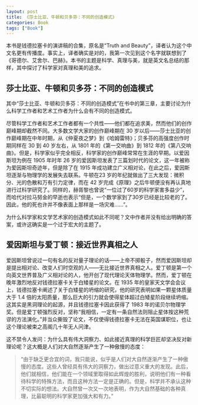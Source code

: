 ```yaml
---
layout: post
title: 《莎士比亚、牛顿和贝多芬：不同的创造模式》
categories: Book
tags: ["Book"]
---
```


本书是钱德拉塞卡的演讲稿的合集，原名是“Truth and Beauty”，译者认为这个中文名更有传播度。事实上，译者确实是对的，我第一次见到这个名字就联想到了《哥德尔、艾舍尔、巴赫》。本书的主题是科学、真理与美，就是英文名总结的那样，其中探讨了科学家对真理和美的追求。

## 莎士比亚、牛顿和贝多芬：不同的创造模式

其中“莎士比亚、牛顿和贝多芬：不同的创造模式”在书中的第三章，主要讨论为什么科学工作者和艺术工作者为什么会有不同的创造模式。

尽管科学工作者和艺术工作者都有一个共性——他们都在追求美，然而他们的创作巅峰期却截然不同。大多数文学大家的创作巅峰期在 30 岁以后——莎士比亚的创作巅峰期在中年时期，从《仲夏夜之梦》到《哈姆雷特》；贝多芬的高强度创作时期同样在 30 到 40 岁左右，从 1801 年的《第一交响曲》到 1812 年的《第八交响曲》。但是，科学家似乎完全相反，科学家的创作巅峰常常在生涯的早期。以爱因斯坦为例在 1905 年时年 26 岁的爱因斯坦发表了三篇划时代的论文，这一年被称为爱因斯坦奇迹年，但是除了在 1915 年成功建立广义相对论，在此之后，爱因斯坦逐渐与物理学的发展失去联系。牛顿在23 岁的年纪就做出了三大发现：微积分、光的色散和万有引力定律，而在 42 岁完成《原理》之后牛顿便没有再认真地进行过科学研究了。同样的，赫胥黎也曾说“一位过了60岁的科学家害多益少”，而哈代对拉马努金的早逝也表示“但是，一个数学家到了30岁已经是比较老的了。因此，他的死也许并不像表面上那样是一场灾难……”。

为什么科学家和文学艺术家的创造模式如此不同呢？文中作者并没有给出明确的答案，或许这确实是一个过于宏大的主题了。

## 爱因斯坦与爱丁顿：接近世界真相之人

爱因斯坦曾说过一句有名的反对量子理论的话——上帝不掷骰子，然而爱因斯坦却是提出相对论、改变人们时空观的人——无比接近世界真相之人。爱丁顿是第一个向英文世界普及广义相对论的人，他开创了现代理论天体物理学。然而，爱丁顿在晚年激烈地反对钱德拉塞卡关于白矮星的论文。在 1935 年的皇家天文学会会议上，钱德拉塞卡阐述了关于白矮星的坍缩的研究，他的研究表明如果一颗星体质量大于 1.4 倍的太阳质量，那么巨大的引力就会使得星体超过白矮星阶段继续坍缩。这其实是黑洞理论的起源，并且钱德拉塞卡因此获得了 1983 年的诺贝尔物理学奖。但是爱丁顿强烈反对，坚称“我相信，一定有一条自然法则阻止星体按这种荒谬的方法演化。”并当众撕毁了论文，不仅使得钱德拉塞卡无法在英国谋职位，也让这个理论被束之高阁几十年无人问津。

这不禁令人发问：为什么具有伟大洞察力、如此接近真理的科学巨匠却坚决反对新理论呢？这大概是人们对大自然逐渐产生了一种傲慢的态度：
> “由于缺乏更合宜的词，我只能说，似乎是人们对大自然逐渐产生了一种傲慢的态度。这些人曾经具有伟大的洞察力，做出过意义重大的发现。此后，他们就相信，他们能在一个领域里取得如此辉煌的胜利，说明他们有一种看待科学的特殊方法，而且这种方法一定是正确的。但是，科学并不承认这种不切实际的想法。大自然曾一次又一次地表明，作为大自然基础的各种真理，比最聪明的科学家更加强大和有力。”
